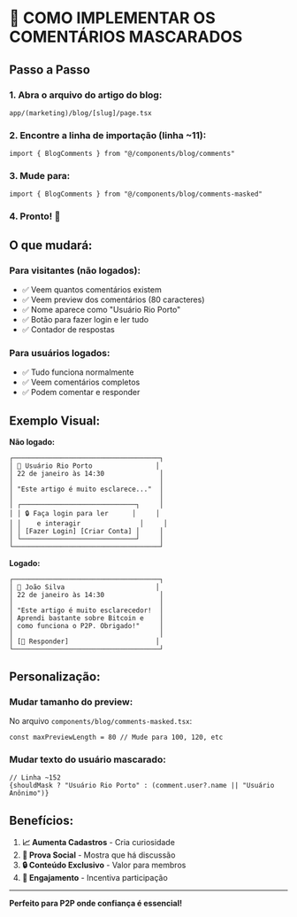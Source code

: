 # 🔧 COMO IMPLEMENTAR OS COMENTÁRIOS MASCARADOS

## Passo a Passo

### 1. Abra o arquivo do artigo do blog:
```
app/(marketing)/blog/[slug]/page.tsx
```

### 2. Encontre a linha de importação (linha ~11):
```tsx
import { BlogComments } from "@/components/blog/comments"
```

### 3. Mude para:
```tsx
import { BlogComments } from "@/components/blog/comments-masked"
```

### 4. Pronto! 🎉

## O que mudará:

### Para visitantes (não logados):
- ✅ Veem quantos comentários existem
- ✅ Veem preview dos comentários (80 caracteres)
- ✅ Nome aparece como "Usuário Rio Porto"
- ✅ Botão para fazer login e ler tudo
- ✅ Contador de respostas

### Para usuários logados:
- ✅ Tudo funciona normalmente
- ✅ Veem comentários completos
- ✅ Podem comentar e responder

## Exemplo Visual:

**Não logado:**
```
┌─────────────────────────────────────┐
│ 👤 Usuário Rio Porto                │
│ 22 de janeiro às 14:30              │
│                                     │
│ "Este artigo é muito esclarece..."  │
│                                     │
│ ┌─────────────────────────────┐     │
│ │ 🔒 Faça login para ler      │     │
│ │    e interagir               │     │
│ │ [Fazer Login] [Criar Conta] │     │
│ └─────────────────────────────┘     │
└─────────────────────────────────────┘
```

**Logado:**
```
┌─────────────────────────────────────┐
│ 👤 João Silva                       │
│ 22 de janeiro às 14:30              │
│                                     │
│ "Este artigo é muito esclarecedor!  │
│ Aprendi bastante sobre Bitcoin e    │
│ como funciona o P2P. Obrigado!"     │
│                                     │
│ [💬 Responder]                      │
└─────────────────────────────────────┘
```

## Personalização:

### Mudar tamanho do preview:
No arquivo `components/blog/comments-masked.tsx`:
```tsx
const maxPreviewLength = 80 // Mude para 100, 120, etc
```

### Mudar texto do usuário mascarado:
```tsx
// Linha ~152
{shouldMask ? "Usuário Rio Porto" : (comment.user?.name || "Usuário Anônimo")}
```

## Benefícios:

1. **📈 Aumenta Cadastros** - Cria curiosidade
2. **💬 Prova Social** - Mostra que há discussão
3. **🔒 Conteúdo Exclusivo** - Valor para membros
4. **🎯 Engajamento** - Incentiva participação

---

**Perfeito para P2P onde confiança é essencial!**
